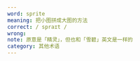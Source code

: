 ```yaml
---
word: sprite
meaning: 把小图拼成大图的方法
correct: / spraɪt /
wrong: 
note: 原意是「精灵」，但也和「雪碧」英文是一样的
category: 其他术语
---
```

